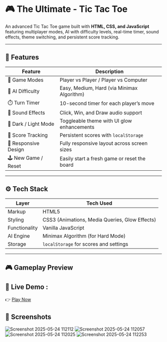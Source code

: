 # 🎮 The Ultimate - Tic Tac Toe 

An advanced Tic Tac Toe game built with **HTML, CSS, and JavaScript** 
featuring multiplayer modes, AI with difficulty levels, real-time timer,
sound effects, theme switching, and persistent score tracking.

---

## 📌 Features

| Feature                         | Description                                                                 |
|---------------------------------|-----------------------------------------------------------------------------|
| 🔁 Game Modes                   | Player vs Player / Player vs Computer                                       |
| 🧠 AI Difficulty                | Easy, Medium, Hard (via Minimax Algorithm)                                  |
| ⏱️ Turn Timer                   | 10-second timer for each player’s move                                      |
| 🎵 Sound Effects                | Click, Win, and Draw audio support                                          |
| 🌙 Dark / Light Mode            | Toggleable theme with UI glow enhancements                                  |
| 🧾 Score Tracking               | Persistent scores with `localStorage`                                       |
| 📱 Responsive Design            | Fully responsive layout across screen sizes                                 |
| 🕹️ New Game / Reset             | Easily start a fresh game or reset the board                                |

---


## ⚙️ Tech Stack

| Layer          | Tech Used                                      |
|----------------|------------------------------------------------|
| Markup         | HTML5                                          |
| Styling        | CSS3 (Animations, Media Queries, Glow Effects) |
| Functionality  | Vanilla JavaScript                             |
| AI Engine      | Minimax Algorithm (for Hard Mode)              |
| Storage        | `localStorage` for scores and settings         |

----

## 🎮 Gameplay Preview

## 🔗 Live Demo : 

👉 [Play Now](https://<your-username>.github.io/tic-tac-toe-ultimate/)  
 

##  📸 Screenshots

![Screenshot 2025-05-24 112112](https://github.com/user-attachments/assets/a6b7b570-9465-4159-ae5e-a1a1c5566281)
![Screenshot 2025-05-24 112057](https://github.com/user-attachments/assets/f705dffa-69a6-4751-9d26-e646ce186f25)
![Screenshot 2025-05-24 112025](https://github.com/user-attachments/assets/6b832b68-3d26-4ade-bc13-82675b4fea77)
![Screenshot 2025-05-24 112253](https://github.com/user-attachments/assets/96f3e7b4-da42-42bc-b48b-02c61551fe6a)

